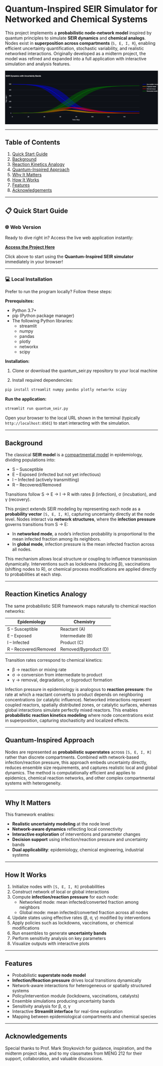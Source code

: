 # Quantum-Inspired SEIR Simulator for Networked and Chemical Systems

This project implements a **probabilistic node-network model** inspired by quantum principles to simulate **SEIR dynamics** and **chemical analogs**. Nodes exist in **superposition across compartments** (`S, E, I, R`), enabling efficient uncertainty quantification, stochastic variability, and realistic networked interactions. Originally developed as a midterm project, the model was refined and expanded into a full application with interactive simulation and analysis features.

![Example SEIR Plot](newplot.png)

---

## Table of Contents

1. [Quick Start Guide](#-quick-start-guide)
2. [Background](#background)
3. [Reaction Kinetics Analogy](#reaction-kinetics-analogy)
4. [Quantum-Inspired Approach](#quantum-inspired-approach)
5. [Why It Matters](#why-it-matters)
6. [How It Works](#how-it-works)
7. [Features](#features)
8. [Acknowledgements](#acknowledgements)

---

## 📋 Quick Start Guide

### 🌐 Web Version

Ready to dive right in? Access the live web application instantly:

**[Access the Project Here](https://quantumseir.streamlit.app/)**

Click above to start using the **Quantum-Inspired SEIR simulator** immediately in your browser!

---

### 💻 Local Installation

Prefer to run the program locally? Follow these steps:

**Prerequisites:**

* Python 3.7+
* pip (Python package manager)
* The following Python libraries:
    - streamlit
    - numpy
    - pandas
    - plotly
    - networkx
    - scipy

**Installation:**

1. Clone or download the quantum_seir.py repository to your local machine

2. Install required dependencies:

```bash
pip install streamlit numpy pandas plotly networkx scipy
```

**Run the application:**

```bash
streamlit run quantum_seir.py
```

Open your browser to the local URL shown in the terminal (typically `http://localhost:8501`) to start interacting with the simulation.

---

## Background

The classical **SEIR model** is a [compartmental model](https://en.wikipedia.org/wiki/Compartmental_models_%28epidemiology%29) in epidemiology, dividing populations into:

* S – Susceptible
* E – Exposed (infected but not yet infectious)
* I – Infected (actively transmitting)
* R – Recovered/Removed

Transitions follow S → E → I → R with rates β (infection), σ (incubation), and γ (recovery).

This project extends SEIR modeling by representing each node as a **probability vector** `[S, E, I, R]`, capturing uncertainty directly at the node level. Nodes interact via **network structures**, where the **infection pressure** governs transitions from S → E:

* In **networked mode**, a node’s infection probability is proportional to the mean infected fraction among its neighbors.
* In **global mode**, infection pressure is the mean infected fraction across all nodes.

This mechanism allows local structure or coupling to influence transmission dynamically. Interventions such as lockdowns (reducing β), vaccinations (shifting nodes to R), or chemical process modifications are applied directly to probabilities at each step.

---

## Reaction Kinetics Analogy

The same probabilistic SEIR framework maps naturally to chemical reaction networks:

| Epidemiology          | Chemistry             |
| --------------------- | --------------------- |
| S – Susceptible       | Reactant (A)          |
| E – Exposed           | Intermediate (B)      |
| I – Infected          | Product (C)           |
| R – Recovered/Removed | Removed/Byproduct (D) |

Transition rates correspond to chemical kinetics:

* β → reaction or mixing rate
* σ → conversion from intermediate to product
* γ → removal, degradation, or byproduct formation

Infection pressure in epidemiology is analogous to **reaction pressure**: the rate at which a reactant converts to product depends on neighboring concentrations (or catalytic influence). Networked interactions represent coupled reactors, spatially distributed zones, or catalytic surfaces, whereas global interactions simulate perfectly mixed reactors. This enables **probabilistic reaction kinetics modeling** where node concentrations exist in superposition, capturing stochasticity and localized effects.

---

## Quantum-Inspired Approach

Nodes are represented as **probabilistic superstates** across `[S, E, I, R]` rather than discrete compartments. Combined with network-based infection/reaction pressure, this approach embeds uncertainty directly, reduces ensemble size requirements, and captures realistic local and global dynamics. The method is computationally efficient and applies to epidemics, chemical reaction networks, and other complex compartmental systems with heterogeneity.

---

## Why It Matters

This framework enables:

* **Realistic uncertainty modeling** at the node level
* **Network-aware dynamics** reflecting local connectivity
* **Interactive exploration** of interventions and parameter changes
* **Decision support** using infection/reaction pressure and uncertainty bands
* **Dual applicability**: epidemiology, chemical engineering, industrial systems

---

## How It Works

1. Initialize nodes with `[S, E, I, R]` probabilities
2. Construct network of local or global interactions
3. Compute **infection/reaction pressure** for each node:
   * Networked mode: mean infected/converted fraction among neighbors
   * Global mode: mean infected/converted fraction across all nodes
4. Update states using effective rates (β, σ, γ) modified by interventions
5. Apply policies such as lockdowns, vaccinations, or chemical modifications
6. Run ensembles to generate **uncertainty bands**
7. Perform sensitivity analysis on key parameters
8. Visualize outputs with interactive plots

---

## Features

* Probabilistic **superstate node model**
* **Infection/Reaction pressure** drives local transitions dynamically
* Network-aware interactions for heterogeneous or spatially structured systems
* Policy/intervention module (lockdowns, vaccinations, catalysts)
* Ensemble simulations producing uncertainty bands
* Sensitivity analysis for β, σ, γ
* Interactive **Streamlit interface** for real-time exploration
* Mapping between epidemiological compartments and chemical species

---

## Acknowledgements

Special thanks to Prof. Mark Stoykovich for guidance, inspiration, and the midterm project idea, and to my classmates from MENG 212 for their support, collaboration, and valuable discussions.
